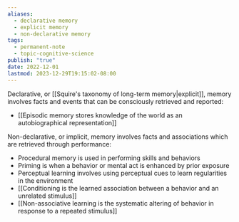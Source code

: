 ```yaml
---
aliases:
  - declarative memory
  - explicit memory
  - non-declarative memory
tags:
  - permanent-note
  - topic-cognitive-science
publish: "true"
date: 2022-12-01
lastmod: 2023-12-29T19:15:02-08:00
---
```

Declarative, or [[Squire's taxonomy of long-term memory|explicit]], memory involves facts and events that can be consciously retrieved and reported:
- [[Episodic memory stores knowledge of the world as an autobiographical representation]]

Non-declarative, or implicit, memory involves facts and associations which are retrieved through performance:
- Procedural memory is used in performing skills and behaviors
- Priming is when a behavior or mental act is enhanced by prior exposure
- Perceptual learning involves using perceptual cues to learn regularities in the environment
- [[Conditioning is the learned association between a behavior and an unrelated stimulus]]
- [[Non-associative learning is the systematic altering of behavior in response to a repeated stimulus]]